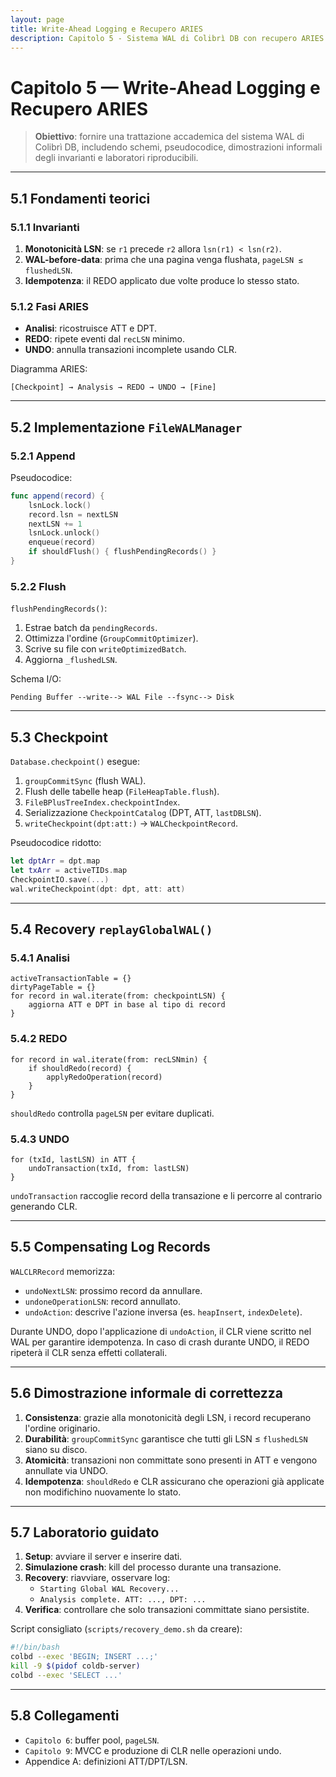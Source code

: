 ```yaml
---
layout: page
title: Write-Ahead Logging e Recupero ARIES
description: Capitolo 5 - Sistema WAL di Colibrì DB con recupero ARIES
---
```


# Capitolo 5 — Write-Ahead Logging e Recupero ARIES

> **Obiettivo**: fornire una trattazione accademica del sistema WAL di Colibrì DB, includendo schemi, pseudocodice, dimostrazioni informali degli invarianti e laboratori riproducibili.

---

## 5.1 Fondamenti teorici

### 5.1.1 Invarianti
1. **Monotonicità LSN**: se `r1` precede `r2` allora `lsn(r1) < lsn(r2)`.
2. **WAL-before-data**: prima che una pagina venga flushata, `pageLSN ≤ flushedLSN`.
3. **Idempotenza**: il REDO applicato due volte produce lo stesso stato.

### 5.1.2 Fasi ARIES
- **Analisi**: ricostruisce ATT e DPT.
- **REDO**: ripete eventi dal `recLSN` minimo.
- **UNDO**: annulla transazioni incomplete usando CLR.

Diagramma ARIES:
```
[Checkpoint] → Analysis → REDO → UNDO → [Fine]
```

---

## 5.2 Implementazione `FileWALManager`

### 5.2.1 Append
Pseudocodice:
```swift
func append(record) {
    lsnLock.lock()
    record.lsn = nextLSN
    nextLSN += 1
    lsnLock.unlock()
    enqueue(record)
    if shouldFlush() { flushPendingRecords() }
}
```

### 5.2.2 Flush
`flushPendingRecords()`:
1. Estrae batch da `pendingRecords`.
2. Ottimizza l'ordine (`GroupCommitOptimizer`).
3. Scrive su file con `writeOptimizedBatch`.
4. Aggiorna `_flushedLSN`.

Schema I/O:
```
Pending Buffer --write--> WAL File --fsync--> Disk
```

---

## 5.3 Checkpoint
`Database.checkpoint()` esegue:
1. `groupCommitSync` (flush WAL).
2. Flush delle tabelle heap (`FileHeapTable.flush`).
3. `FileBPlusTreeIndex.checkpointIndex`.
4. Serializzazione `CheckpointCatalog` (DPT, ATT, `lastDBLSN`).
5. `writeCheckpoint(dpt:att:)` → `WALCheckpointRecord`.

Pseudocodice ridotto:
```swift
let dptArr = dpt.map
let txArr = activeTIDs.map
CheckpointIO.save(...)
wal.writeCheckpoint(dpt: dpt, att: att)
```

---

## 5.4 Recovery `replayGlobalWAL()`

### 5.4.1 Analisi
```
activeTransactionTable = {}
dirtyPageTable = {}
for record in wal.iterate(from: checkpointLSN) {
    aggiorna ATT e DPT in base al tipo di record
}
```

### 5.4.2 REDO
```
for record in wal.iterate(from: recLSNmin) {
    if shouldRedo(record) {
        applyRedoOperation(record)
    }
}
```

`shouldRedo` controlla `pageLSN` per evitare duplicati.

### 5.4.3 UNDO
```
for (txId, lastLSN) in ATT {
    undoTransaction(txId, from: lastLSN)
}
```
`undoTransaction` raccoglie record della transazione e li percorre al contrario generando CLR.

---

## 5.5 Compensating Log Records
`WALCLRRecord` memorizza:
- `undoNextLSN`: prossimo record da annullare.
- `undoneOperationLSN`: record annullato.
- `undoAction`: descrive l'azione inversa (es. `heapInsert`, `indexDelete`).

Durante UNDO, dopo l'applicazione di `undoAction`, il CLR viene scritto nel WAL per garantire idempotenza. In caso di crash durante UNDO, il REDO ripeterà il CLR senza effetti collaterali.

---

## 5.6 Dimostrazione informale di correttezza
1. **Consistenza**: grazie alla monotonicità degli LSN, i record recuperano l'ordine originario.
2. **Durabilità**: `groupCommitSync` garantisce che tutti gli LSN ≤ `flushedLSN` siano su disco.
3. **Atomicità**: transazioni non committate sono presenti in ATT e vengono annullate via UNDO.
4. **Idempotenza**: `shouldRedo` e CLR assicurano che operazioni già applicate non modifichino nuovamente lo stato.

---

## 5.7 Laboratorio guidato

1. **Setup**: avviare il server e inserire dati.
2. **Simulazione crash**: kill del processo durante una transazione.
3. **Recovery**: riavviare, osservare log:
   - `Starting Global WAL Recovery...`
   - `Analysis complete. ATT: ..., DPT: ...`
4. **Verifica**: controllare che solo transazioni committate siano persistite.

Script consigliato (`scripts/recovery_demo.sh` da creare):
```bash
#!/bin/bash
colbd --exec 'BEGIN; INSERT ...;'
kill -9 $(pidof coldb-server)
colbd --exec 'SELECT ...'
```

---

## 5.8 Collegamenti
- `Capitolo 6`: buffer pool, `pageLSN`.
- `Capitolo 9`: MVCC e produzione di CLR nelle operazioni undo.
- Appendice A: definizioni ATT/DPT/LSN.

